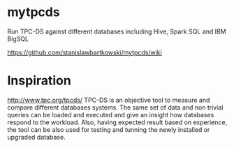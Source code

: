 # mytpcds
Run TPC-DS against different databases including Hive, Spark SQL and IBM BigSQL

https://github.com/stanislawbartkowski/mytpcds/wiki

# Inspiration

http://www.tpc.org/tpcds/
TPC-DS is an objective tool to measure and compare different databases systems. The same set of data and non trivial queries can be loaded and executed and give an insight how databases respond to the workload. Also, having expected result based on experience, the tool can be also used for testing and tunning the newly installed or upgraded database.


